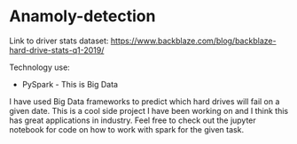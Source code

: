 # Anamoly-detection


Link to driver stats dataset: https://www.backblaze.com/blog/backblaze-hard-drive-stats-q1-2019/

Technology use:
* PySpark - This is Big Data

I have used Big Data frameworks to predict which hard drives will fail on a given date. This is a cool side project I have been working on and I think this has great applications in industry. Feel free to check out the jupyter notebook for code on how to work with spark for the given task.
